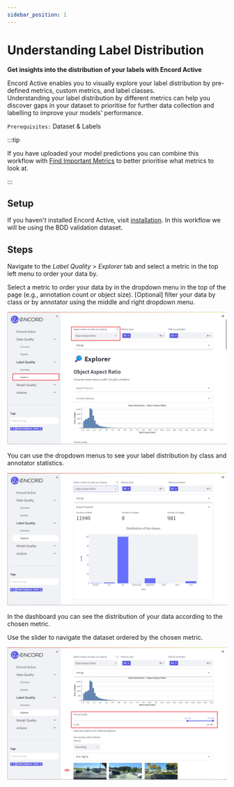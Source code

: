 ```yaml
---
sidebar_position: 1
---
```


# Understanding Label Distribution

**Get insights into the distribution of your labels with Encord Active**


Encord Active enables you to visually explore your label distribution by pre-defined metrics, custom metrics, and label classes.  
Understanding your label distribution by different metrics can help you discover gaps in your dataset to prioritise for further data collection and labelling to improve your models' performance.

`Prerequisites:` Dataset & Labels

:::tip

If you have uploaded your model predictions you can combine this workflow with [Find Important Metrics](/workflows/improve-your-models/metric-importance) to better prioritise what metrics to look at. 

:::


## Setup
If you haven't installed Encord Active, visit [installation](/installation). In this workflow we will be using the BDD validation dataset.

## Steps
Navigate to the _Label Quality_ > _Explorer_ tab and select a metric in the top left menu to order your data by.

Select a metric to order your data by in the dropdown menu in the top of the page (e.g., annotation count or object size). 
 [Optional] filter your data by class or by annotator using the middle and right dropdown menu.

![label-quality-data-distribution.png](../../images/label-quality-data-distribution.png)

You can use the dropdown menus to see your label distribution by class and annotator statistics.

![label-quality-data-distribution-stats.png](../../images/label-quality-data-distribution-stats.png)

In the dashboard you can see the distribution of your data according to the chosen metric.

Use the slider to navigate the dataset ordered by the chosen metric.

![label-quality-data-distribution-slider.png](../../images/label-quality-data-distribution-slider.png)

